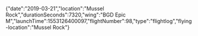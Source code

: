 {"date":"2019-03-21","location":"Mussel Rock","durationSeconds":7320,"wing":"BGD Epic M","launchTime":1553126400097,"flightNumber":98,"type":"flightlog","flying-location":"Mussel Rock"}
